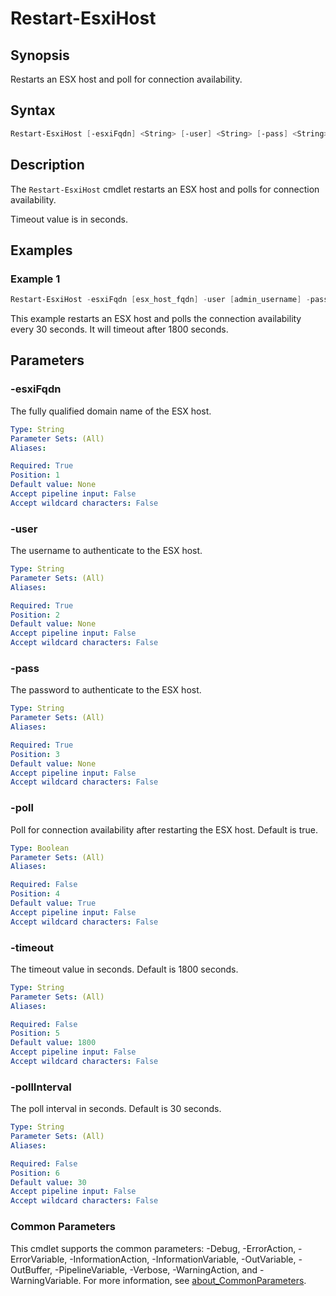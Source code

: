 # Restart-EsxiHost

## Synopsis

Restarts an ESX host and poll for connection availability.

## Syntax

```powershell
Restart-EsxiHost [-esxiFqdn] <String> [-user] <String> [-pass] <String> [[-poll] <Boolean>] [[-timeout] <String>] [[-pollInterval] <String>] [<CommonParameters>]
```

## Description

The `Restart-EsxiHost` cmdlet restarts an ESX host and polls for connection availability.

Timeout value is in seconds.

## Examples

### Example 1

```powershell
Restart-EsxiHost -esxiFqdn [esx_host_fqdn] -user [admin_username] -pass [admin_password] -poll $true -timeout 1800 -pollInterval 30
```

This example restarts an ESX host and polls the connection availability every 30 seconds. It will timeout after 1800 seconds.

## Parameters

### -esxiFqdn

The fully qualified domain name of the ESX host.

```yaml
Type: String
Parameter Sets: (All)
Aliases:

Required: True
Position: 1
Default value: None
Accept pipeline input: False
Accept wildcard characters: False
```

### -user

The username to authenticate to the ESX host.

```yaml
Type: String
Parameter Sets: (All)
Aliases:

Required: True
Position: 2
Default value: None
Accept pipeline input: False
Accept wildcard characters: False
```

### -pass

The password to authenticate to the ESX host.

```yaml
Type: String
Parameter Sets: (All)
Aliases:

Required: True
Position: 3
Default value: None
Accept pipeline input: False
Accept wildcard characters: False
```

### -poll

Poll for connection availability after restarting the ESX host.
Default is true.

```yaml
Type: Boolean
Parameter Sets: (All)
Aliases:

Required: False
Position: 4
Default value: True
Accept pipeline input: False
Accept wildcard characters: False
```

### -timeout

The timeout value in seconds.
Default is 1800 seconds.

```yaml
Type: String
Parameter Sets: (All)
Aliases:

Required: False
Position: 5
Default value: 1800
Accept pipeline input: False
Accept wildcard characters: False
```

### -pollInterval

The poll interval in seconds.
Default is 30 seconds.

```yaml
Type: String
Parameter Sets: (All)
Aliases:

Required: False
Position: 6
Default value: 30
Accept pipeline input: False
Accept wildcard characters: False
```

### Common Parameters

This cmdlet supports the common parameters: -Debug, -ErrorAction, -ErrorVariable, -InformationAction, -InformationVariable, -OutVariable, -OutBuffer, -PipelineVariable, -Verbose, -WarningAction, and -WarningVariable. For more information, see [about_CommonParameters](http://go.microsoft.com/fwlink/?LinkID=113216).

